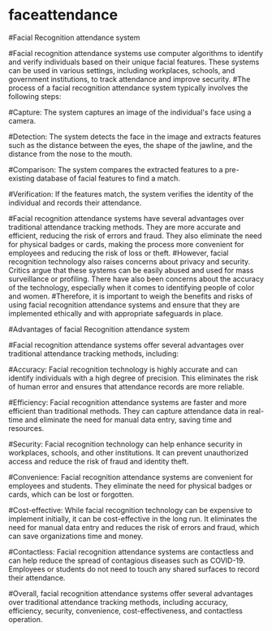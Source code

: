 # faceattendance
#Facial Recognition attendance system

#Facial recognition attendance systems use computer algorithms to identify and verify individuals based on their unique facial features. These systems can be used in various settings, including workplaces, schools, and government institutions, to track attendance and improve security.
#The process of a facial recognition attendance system typically involves the following steps:

#Capture: The system captures an image of the individual's face using a camera.

#Detection: The system detects the face in the image and extracts features such as the distance between the eyes, the shape of the jawline, and the distance from the nose to the mouth.

#Comparison: The system compares the extracted features to a pre-existing database of facial features to find a match.

#Verification: If the features match, the system verifies the identity of the individual and records their attendance.

#Facial recognition attendance systems have several advantages over traditional attendance tracking methods. They are more accurate and efficient, reducing the risk of errors and fraud. They also eliminate the need for physical badges or cards, making the process more convenient for employees and reducing the risk of loss or theft.
#However, facial recognition technology also raises concerns about privacy and security. Critics argue that these systems can be easily abused and used for mass surveillance or profiling. There have also been concerns about the accuracy of the technology, especially when it comes to identifying people of color and women.
#Therefore, it is important to weigh the benefits and risks of using facial recognition attendance systems and ensure that they are implemented ethically and with appropriate safeguards in place.







#Advantages of facial Recognition attendance system

#Facial recognition attendance systems offer several advantages over traditional attendance tracking methods, including:

#Accuracy: Facial recognition technology is highly accurate and can identify individuals with a high degree of precision. This eliminates the risk of human error and ensures that attendance records are more reliable.

#Efficiency: Facial recognition attendance systems are faster and more efficient than traditional methods. They can capture attendance data in real-time and eliminate the need for manual data entry, saving time and resources.

#Security: Facial recognition technology can help enhance security in workplaces, schools, and other institutions. It can prevent unauthorized access and reduce the risk of fraud and identity theft.

#Convenience: Facial recognition attendance systems are convenient for employees and students. They eliminate the need for physical badges or cards, which can be lost or forgotten.

#Cost-effective: While facial recognition technology can be expensive to implement initially, it can be cost-effective in the long run. It eliminates the need for manual data entry and reduces the risk of errors and fraud, which can save organizations time and money.

#Contactless: Facial recognition attendance systems are contactless and can help reduce the spread of contagious diseases such as COVID-19. Employees or students do not need to touch any shared surfaces to record their attendance.

#Overall, facial recognition attendance systems offer several advantages over traditional attendance tracking methods, including accuracy, efficiency, security, convenience, cost-effectiveness, and contactless operation.

